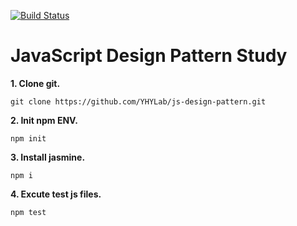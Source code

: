 [![Build Status](https://travis-ci.org/YHYLab/js-design-pattern.svg?branch=master)](https://travis-ci.org/YHYLab/js-design-pattern)

JavaScript Design Pattern Study
====================

**1. Clone git.**
``` 
git clone https://github.com/YHYLab/js-design-pattern.git
```

**2. Init npm ENV.**
```
npm init
```
**3. Install jasmine.**
```
npm i
```
**4. Excute test js files.**
```
npm test
```